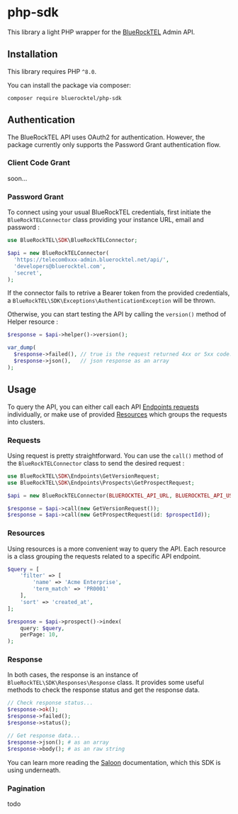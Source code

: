 # php-sdk

This library a light PHP wrapper for the [BlueRockTEL](https://bluerocktel.com) Admin API. 

## Installation

This library requires PHP `^8.0`.

You can install the package via composer:

```
composer require bluerocktel/php-sdk
```

## Authentication

The BlueRockTEL API uses OAuth2 for authentication. However, the package currently only supports the Password Grant authentication flow.

### Client Code Grant

soon...

### Password Grant

To connect using your usual BlueRockTEL credentials, first initiate the `BlueRockTELConnector` class providing your instance URL, email and password : 

```php
use BlueRockTEL\SDK\BlueRockTELConnector;

$api = new BlueRockTELConnector(
  'https://telecom0xxx-admin.bluerocktel.net/api/',
  'developers@bluerocktel.com',
  'secret',
);
```

If the connector fails to retrive a Bearer token from the provided credentials, a `BlueRockTEL\SDK\Exceptions\AuthenticationException` will be thrown.

Otherwise, you can start testing the API by calling the `version()` method of Helper resource :

```php
$response = $api->helper()->version();

var_dump(
  $response->failed(), // true is the request returned 4xx or 5xx code.
  $response->json(),   // json response as an array
);
```

## Usage

To query the API, you can either call each API [Endpoints requests](https://github.com/bluerocktel/php-sdk/tree/main/src/Endpoints) individually, or make use of provided [Resources](https://github.com/bluerocktel/php-sdk/tree/main/src/Resources) which groups the requests into clusters.


### Requests

Using request is pretty straightforward. You can use the `call()` method of the `BlueRockTELConnector` class to send the desired request :

```php
use BlueRockTEL\SDK\Endpoints\GetVersionRequest;
use BlueRockTEL\SDK\Endpoints\Prospects\GetProspectRequest;

$api = new BlueRockTELConnector(BLUEROCKTEL_API_URL, BLUEROCKTEL_API_USERNAME, BLUEROCKTEL_API_PASSWORD);

$response = $api->call(new GetVersionRequest());
$response = $api->call(new GetProspectRequest(id: $prospectId));
```


### Resources

Using resources is a more convenient way to query the API. Each resource is a class grouping the requests related to a specific API endpoint.

```php
$query = [
    'filter' => [
        'name' => 'Acme Enterprise',
        'term_match' => 'PR0001'
    ],
    'sort' => 'created_at',
];

$response = $api->prospect()->index(
    query: $query,
    perPage: 10,
);
```

### Response

In both cases, the response is an instance of `BlueRockTEL\SDK\Responses\Response` class. It provides some useful methods to check the response status and get the response data.

```php
// Check response status...
$response->ok();
$response->failed();
$response->status();

// Get response data...
$response->json(); # as an array
$response->body(); # as an raw string
```

You can learn more reading the [Saloon](https://docs.saloon.dev/the-basics/responses#available-methods) documentation, which this SDK is using underneath.

### Pagination

todo